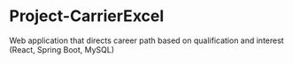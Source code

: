 # Project-CarrierExcel
Web application that directs career path based on qualification and interest (React, Spring Boot, MySQL) 
